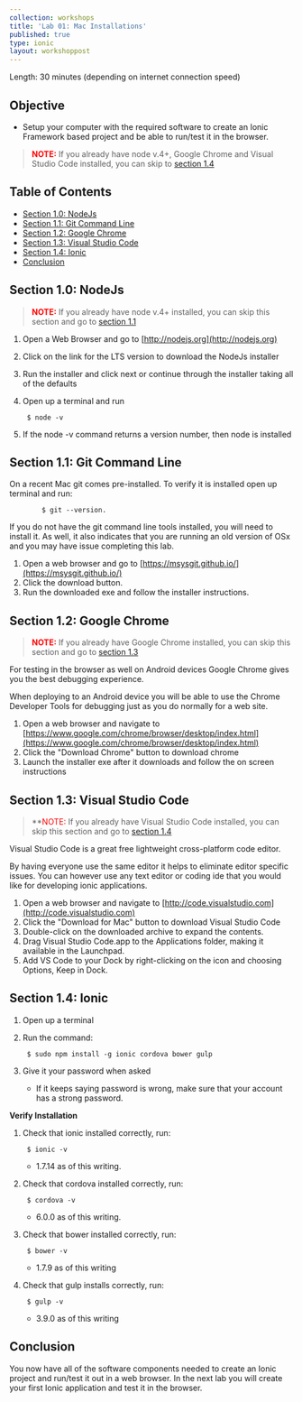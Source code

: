 ```yaml
---
collection: workshops
title: 'Lab 01: Mac Installations'
published: true
type: ionic
layout: workshoppost
---
```


Length: 30 minutes (depending on internet connection speed)

## Objective

* Setup your computer with the required software to create an Ionic Framework based project and be able to run/test it in the browser.

> **<font color="red">NOTE:</font>** If you already have node v.4+, Google Chrome and Visual Studio Code installed, you can skip to [section 1.4](#section-14-ionic)

<!-- START doctoc generated TOC please keep comment here to allow auto update -->
<!-- DON'T EDIT THIS SECTION, INSTEAD RE-RUN doctoc TO UPDATE -->
<h2>Table of Contents</h2>

- [Section 1.0: NodeJs](#section-10-nodejs)
- [Section 1.1: Git Command Line](#section-11-git-command-line)
- [Section 1.2: Google Chrome](#section-12-google-chrome)
- [Section 1.3: Visual Studio Code](#section-13-visual-studio-code)
- [Section 1.4: Ionic](#section-14-ionic)
- [Conclusion](#conclusion)

<!-- END doctoc generated TOC please keep comment here to allow auto update -->



## Section 1.0: NodeJs

> **<font color="red">NOTE:</font>** If you already have node v.4+ installed, you can skip this section and go to [section 1.1](section-11-git-command-line)


1. Open a Web Browser and go to [http://nodejs.org](http://nodejs.org)
1. Click on the link for the LTS version to download the NodeJs installer
1. Run the installer and click next or continue through the installer taking all of the defaults
1. Open up a terminal and run

        $ node -v

1. If the node -v command returns a version number, then node is installed

## Section 1.1: Git Command Line

On a recent Mac git comes pre-installed.  To verify it is installed open up terminal and run:

            $ git --version.

If you do not have the git command line tools installed, you will need to install it.  As well, it also indicates that you are running an old version of OSx and you may have issue completing this lab.

1. Open a web browser and go to [https://msysgit.github.io/](https://msysgit.github.io/)
1. Click the download button.
1. Run the downloaded exe and follow the installer instructions.

## Section 1.2: Google Chrome

> **<font color="red">NOTE:</font>** If you already have Google Chrome installed, you can skip this section and go to [section 1.3](section-13-visual-studio-code)

For testing in the browser as well on Android devices Google Chrome gives you the best debugging experience.

When deploying to an Android device you will be able to use the Chrome Developer Tools for debugging just as you do normally for a web site.

1. Open a web browser and navigate to [https://www.google.com/chrome/browser/desktop/index.html](https://www.google.com/chrome/browser/desktop/index.html)
1. Click the "Download Chrome" button to download chrome
1. Launch the installer exe after it downloads and follow the on screen instructions

## Section 1.3: Visual Studio Code

> **<font color="red">NOTE:</font> If you already have Visual Studio Code installed, you can skip this section and go to [section 1.4](section-14-ionic)

Visual Studio Code is a great free lightweight cross-platform code editor.

By having everyone use the same editor it helps to eliminate editor specific issues.  You can however use any text editor or coding ide that you would like for developing ionic applications.

1. Open a web browser and navigate to [http://code.visualstudio.com](http://code.visualstudio.com)
1. Click the "Download for Mac" button to download Visual Studio Code
1. Double-click on the downloaded archive to expand the contents.
1. Drag Visual Studio Code.app to the Applications folder, making it available in the Launchpad.
1. Add VS Code to your Dock by right-clicking on the icon and choosing Options, Keep in Dock.

## Section 1.4: Ionic

1. Open up a terminal
1. Run the command: 

        $ sudo npm install -g ionic cordova bower gulp
        
1. Give it your password when asked
    * If it keeps saying password is wrong, make sure that your account has a strong password.
    
    
**Verify Installation**

1. Check that ionic installed correctly, run: 
    
        $ ionic -v
        
    * 1.7.14 as of this writing.
    
1. Check that cordova installed correctly, run: 

        $ cordova -v
        
    * 6.0.0 as of this writing.

1. Check that bower installed correctly, run: 

        $ bower -v
        
    * 1.7.9 as of this writing
    
1. Check that gulp installs correctly, run:

        $ gulp -v
        
    * 3.9.0 as of this writing


## Conclusion

You now have all of the software components needed to create an Ionic project and run/test it out in a web browser.  In the next lab you will create your first Ionic application and test it in the browser.

